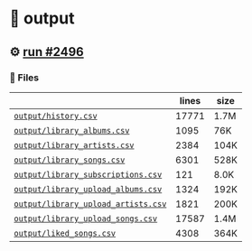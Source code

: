 # 📝  output 

## ⚙️ [run #2496](https://github.com/jwenerd/ytm-dl/actions/runs/11391019338)

### 📁 Files

|                                                                         |lines|size|
|-------------------------------------------------------------------------|-----|----|
|[`output/history.csv` ](output/history.csv)                              |17771|1.7M|
|[`output/library_albums.csv` ](output/library_albums.csv)                |1095 |76K |
|[`output/library_artists.csv` ](output/library_artists.csv)              |2384 |104K|
|[`output/library_songs.csv` ](output/library_songs.csv)                  |6301 |528K|
|[`output/library_subscriptions.csv` ](output/library_subscriptions.csv)  |121  |8.0K|
|[`output/library_upload_albums.csv` ](output/library_upload_albums.csv)  |1324 |192K|
|[`output/library_upload_artists.csv` ](output/library_upload_artists.csv)|1821 |200K|
|[`output/library_upload_songs.csv` ](output/library_upload_songs.csv)    |17587|1.4M|
|[`output/liked_songs.csv` ](output/liked_songs.csv)                      |4308 |364K|
